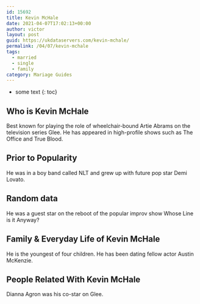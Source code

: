 ```yaml
---
id: 15692
title: Kevin McHale
date: 2021-04-07T17:02:13+00:00
author: victor
layout: post
guid: https://ukdataservers.com/kevin-mchale/
permalink: /04/07/kevin-mchale  
tags:
  - married
  - single
  - family
category: Mariage Guides
---
```


* some text
{: toc}


## Who is Kevin McHale



Best known for playing the role of wheelchair-bound Artie Abrams on the television series Glee. He has appeared in high-profile shows such as The Office and True Blood.

                
                
                
## Prior to Popularity



He was in a boy band called NLT and grew up with future pop star Demi Lovato.  

                
                
                
## Random data



He was a guest star on the reboot of the popular improv show Whose Line is it Anyway?

                
                
                
## Family & Everyday Life of Kevin McHale



He is the youngest of four children. He has been dating fellow actor Austin McKenzie.

                
                
                
## People Related With Kevin McHale



Dianna Agron was his co-star on Glee.

                
              
            
          
          
          